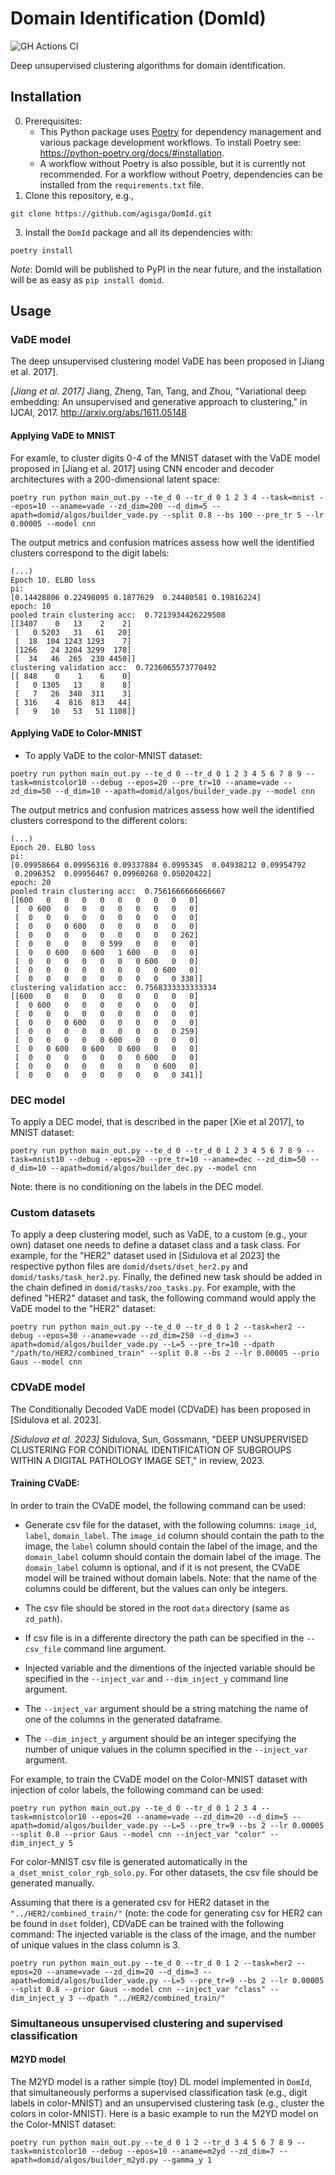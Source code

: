 # Domain Identification (DomId)

![GH Actions CI ](https://github.com/agisga/DomId/actions/workflows/ci.yml/badge.svg)

Deep unsupervised clustering algorithms for domain identification.

## Installation

0. Prerequisites:
    - This Python package uses [Poetry](https://python-poetry.org/) for dependency management and various package development workflows. To install Poetry see: <https://python-poetry.org/docs/#installation>.
    - A workflow without Poetry is also possible, but it is currently not recommended. For a workflow without Poetry, dependencies can be installed from the `requirements.txt` file.
1. Clone this repository, e.g.,
```
git clone https://github.com/agisga/DomId.git
```
3. Install the `DomId` package and all its dependencies with:
```
poetry install
```

*Note*: DomId will be published to PyPI in the near future, and the installation will be as easy as `pip install domid`.

## Usage

### VaDE model

The deep unsupervised clustering model VaDE has been proposed in [Jiang et al. 2017].

*[Jiang et al. 2017]* Jiang, Zheng, Tan, Tang, and Zhou, "Variational deep embedding: An unsupervised and generative approach to clustering," in IJCAI, 2017. <http://arxiv.org/abs/1611.05148>

#### Applying VaDE to MNIST

For examle, to cluster digits 0-4 of the MNIST dataset with the VaDE model proposed in [Jiang et al. 2017] using CNN encoder and decoder architectures with a 200-dimensional latent space:

```
poetry run python main_out.py --te_d 0 --tr_d 0 1 2 3 4 --task=mnist --epos=10 --aname=vade --zd_dim=200 --d_dim=5 --apath=domid/algos/builder_vade.py --split 0.8 --bs 100 --pre_tr 5 --lr 0.00005 --model cnn
```

The output metrics and confusion matrices assess how well the identified clusters correspond to the digit labels:

```
(...)
Epoch 10. ELBO loss
pi:
[0.14428806 0.22498095 0.1877629  0.24480581 0.19816224]
epoch: 10
pooled train clustering acc:  0.7213934426229508
[[3407    0   13    2    2]
 [   0 5203   31   61   20]
 [  18  104 1243 1293    7]
 [1266   24 3204 3299  178]
 [  34   46  265  230 4450]]
clustering validation acc:  0.7236065573770492
[[ 848    0    1    6    0]
 [   0 1305   13    8    8]
 [   7   26  340  311    3]
 [ 316    4  816  813   44]
 [   9   10   53   51 1108]]
```

#### Applying VaDE to Color-MNIST

- To apply VaDE to the color-MNIST dataset:

```
poetry run python main_out.py --te_d 0 --tr_d 0 1 2 3 4 5 6 7 8 9 --task=mnistcolor10 --debug --epos=20 --pre_tr=10 --aname=vade --zd_dim=50 --d_dim=10 --apath=domid/algos/builder_vade.py --model cnn
```

The output metrics and confusion matrices assess how well the identified clusters correspond to the different colors:

```
(...)
Epoch 20. ELBO loss
pi:
[0.09958664 0.09956316 0.09337884 0.0995345  0.04938212 0.09954792
 0.2096352  0.09956467 0.09960268 0.05020422]
epoch: 20
pooled train clustering acc:  0.7561666666666667
[[600   0   0   0   0   0   0   0   0   0]
 [  0 600   0   0   0   0   0   0   0   0]
 [  0   0   0   0   0   0   0   0   0   0]
 [  0   0   0 600   0   0   0   0   0   0]
 [  0   0   0   0   0   0   0   0   0 262]
 [  0   0   0   0   0 599   0   0   0   0]
 [  0   0 600   0 600   1 600   0   0   0]
 [  0   0   0   0   0   0   0 600   0   0]
 [  0   0   0   0   0   0   0   0 600   0]
 [  0   0   0   0   0   0   0   0   0 338]]
clustering validation acc:  0.7568333333333334
[[600   0   0   0   0   0   0   0   0   0]
 [  0 600   0   0   0   0   0   0   0   0]
 [  0   0   0   0   0   0   0   0   0   0]
 [  0   0   0 600   0   0   0   0   0   0]
 [  0   0   0   0   0   0   0   0   0 259]
 [  0   0   0   0   0 600   0   0   0   0]
 [  0   0 600   0 600   0 600   0   0   0]
 [  0   0   0   0   0   0   0 600   0   0]
 [  0   0   0   0   0   0   0   0 600   0]
 [  0   0   0   0   0   0   0   0   0 341]]
```

### DEC model
To apply a DEC model, that is described in the paper [Xie et al 2017], to MNIST dataset:

``` 
poetry run python main_out.py --te_d 0 --tr_d 0 1 2 3 4 5 6 7 8 9 --task=mnist10 --debug --epos=20 --pre_tr=10 --aname=dec --zd_dim=50 --d_dim=10 --apath=domid/algos/builder_dec.py --model cnn
```
Note: there is no conditioning on the labels in the DEC model.


### Custom datasets

To apply a deep clustering model, such as VaDE, to a custom (e.g., your own) dataset one needs to define a dataset class and a task class. For example, for the "HER2" dataset used in [Sidulova et al 2023] the respective python files are `domid/dsets/dset_her2.py` and `domid/tasks/task_her2.py`. Finally, the defined new task should be added in the chain defined in `domid/tasks/zoo_tasks.py`. For example, with the defined "HER2" dataset and task, the following command would apply the VaDE model to the "HER2" dataset:

```
poetry run python main_out.py --te_d 0 --tr_d 0 1 2 --task=her2 --debug --epos=30 --aname=vade --zd_dim=250 --d_dim=3 --apath=domid/algos/builder_vade.py --L=5 --pre_tr=10 --dpath "/path/to/HER2/combined_train" --split 0.8 --bs 2 --lr 0.00005 --prio Gaus --model cnn
```

### CDVaDE model

The Conditionally Decoded VaDE model (CDVaDE) has been proposed in [Sidulova et al. 2023].

*[Sidulova et al. 2023]* Sidulova, Sun, Gossmann, "DEEP UNSUPERVISED CLUSTERING FOR CONDITIONAL IDENTIFICATION OF SUBGROUPS WITHIN A DIGITAL PATHOLOGY IMAGE SET," in review, 2023.

#### Training CVaDE:
In order to train the CVaDE model, the following command can be used:


- Generate csv file for the dataset, with the following columns: `image_id`, `label`, `domain_label`.
The `image_id` column should contain the path to the image, the `label` column should contain the label of the image, 
and the `domain_label` column should contain the domain label of the image. The `domain_label` column is optional,
and if it is not present, the CVaDE model will be trained without domain labels. 
Note: that the name of the columns could be different, but the values can only be integers. 
- The csv file should be stored in the root `data` directory (same as `zd_path`).

- If csv file is in a differente directory the path can be specified in the `--csv_file` command line argument.
- Injected variable and the dimentions of the injected variable should be specified in the `--inject_var` and `--dim_inject_y` command line argument.
- The `--inject_var` argument should be a string matching the name of one of the columns in the generated dataframe. 
- The `--dim_inject_y` argument should be an integer specifying the number of unique values in the column specified in the `--inject_var` argument.

For example, to train the CVaDE model on the Color-MNIST dataset with injection of color labels, the following command can be used:

```
poetry run python main_out.py --te_d 0 --tr_d 0 1 2 3 4 --task=mnistcolor10 --epos=20 --aname=vade --zd_dim=20 --d_dim=5 --apath=domid/algos/builder_vade.py --L=5 --pre_tr=9 --bs 2 --lr 0.00005 --split 0.8 --prior Gaus --model cnn --inject_var "color" --dim_inject_y 5

```
For color-MNIST csv file is generated automatically in the `a_dset_mnist_color_rgb_solo.py`. 
For other datasets, the csv file should be generated manually. 

Assuming that there is a generated csv for HER2 dataset in the `"../HER2/combined_train/"` (note: the code for generating csv for HER2 can be found in `dset` folder), CDVaDE can be trained with the following command:
The injected variable is the class of the image, and the number of unique values in the class column is 3.
```
poetry run python main_out.py --te_d 0 --tr_d 0 1 2 --task=her2 --epos=20 --aname=vade --zd_dim=20 --d_dim=3 --apath=domid/algos/builder_vade.py --L=5 --pre_tr=9 --bs 2 --lr 0.00005 --split 0.8 --prior Gaus --model cnn --inject_var "class" --dim_inject_y 3 --dpath "../HER2/combined_train/"
```

### Simultaneous unsupervised clustering and supervised classification
#### M2YD model

The M2YD model is a rather simple (toy) DL model implemented in `DomId`, that simultaneously performs a supervised classification task (e.g., digit labels in color-MNIST) and an unsupervised clustering task (e.g., cluster the colors in color-MNIST).
Here is a basic example to run the M2YD model on the Color-MNIST dataset:

```
poetry run python main_out.py --te_d 0 1 2 --tr_d 3 4 5 6 7 8 9 --task=mnistcolor10 --debug --epos=10 --aname=m2yd --zd_dim=7 --apath=domid/algos/builder_m2yd.py --gamma_y 1
```
